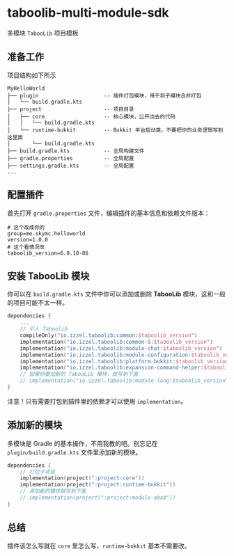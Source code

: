 # taboolib-multi-module-sdk
多模块 `TabooLib` 项目模板  

## 准备工作

项目结构如下所示

    MyHelloWorld
    ├── plugin                     -- 插件打包模块，用于将子模块合并打包
    │   └── build.gradle.kts
    ├── project                    -- 项目目录
    │   ├── core                   -- 核心模块，公开出去的代码
    │   │   └── build.gradle.kts
    │   └── runtime-bukkit         -- Bukkit 平台启动类，不要把你的业务逻辑写到这里面
    │       └── build.gradle.kts
    ├── build.gradle.kts           -- 全局构建文件
    ├── gradle.properties          -- 全局配置
    ├── settings.gradle.kts        -- 全局配置
    ...

## 配置插件

首先打开 `gradle.properties` 文件，编辑插件的基本信息和依赖文件版本：

```properties
# 这个改成你的
group=me.skymc.helloworld
version=1.0.0
# 这个看情况改
taboolib_version=6.0.10-86
```

## 安装 TabooLib 模块

你可以在 `build.gradle.kts` 文件中你可以添加或删除 **TabooLib** 模块，这和一般的项目可能不太一样。

```kotlin
dependencies {
    ...
    // 引入 Taboolib
    compileOnly("io.izzel.taboolib:common:$taboolib_version")
    implementation("io.izzel.taboolib:common-5:$taboolib_version")
    implementation("io.izzel.taboolib:module-chat:$taboolib_version")
    implementation("io.izzel.taboolib:module-configuration:$taboolib_version")
    implementation("io.izzel.taboolib:platform-bukkit:$taboolib_version")
    implementation("io.izzel.taboolib:expansion-command-helper:$taboolib_version")
    // 如果你要加新的 TabooLib 模块，就写到下面
    // implementation("io.izzel.taboolib:module-lang:$taboolib_version")
}
```

注意！只有需要打包到插件里的依赖才可以使用 `implementation`。

## 添加新的模块

多模块是 Gradle 的基本操作，不用我教的吧。别忘记在 `plugin/build.gradle.kts` 文件里添加新的模块。

```kotlin
dependencies {
    // 打包子项目
    implementation(project(":project:core"))
    implementation(project(":project:runtime-bukkit"))
    // 添加新的模块就写到下面
    // implementation(project(":project:module-abab"))
}
```

## 总结

插件该怎么写就在 `core` 里怎么写，`runtime-bukkit` 基本不需要改。